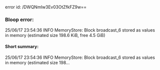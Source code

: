 error id: /DWQNmlw3Ev03OtZfkFZ9w==
### Bloop error:

25/06/17 23:54:36 INFO MemoryStore: Block broadcast_6 stored as values in memory (estimated size 198.6 KiB, free 4.5 GiB)
#### Short summary: 

25/06/17 23:54:36 INFO MemoryStore: Block broadcast_6 stored as values in memory (estimated size 198...